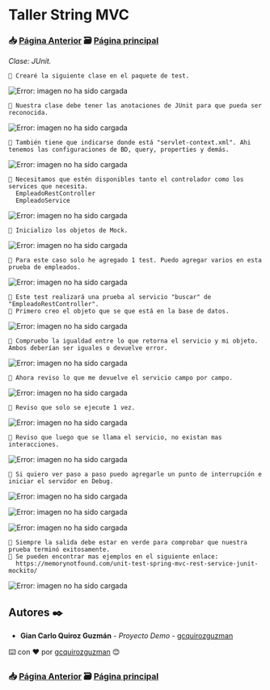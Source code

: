 # Taller String MVC                                                                       
### 📥 [Página Anterior](https://github.com/gcquirozguzman/java-spring-mvc-tcs-202004/tree/PRSER00001)          🗃️ [Página principal](https://github.com/gcquirozguzman/java-spring-mvc-tcs-202004)          

_Clase: JUnit._

```
📢 Crearé la siguiente clase en el paquete de test.
```

![Error: imagen no ha sido cargada](https://github.com/gcquirozguzman/java-spring-mvc-tcs-202004/blob/master/imagenes/JUNIT00001_1.png)

```
📢 Nuestra clase debe tener las anotaciones de JUnit para que pueda ser reconocida.
```

![Error: imagen no ha sido cargada](https://github.com/gcquirozguzman/java-spring-mvc-tcs-202004/blob/master/imagenes/JUNIT00001_2.png)

```
📢 También tiene que indicarse donde está "servlet-context.xml". Ahi tenemos las configuraciones de BD, query, properties y demás.
```

![Error: imagen no ha sido cargada](https://github.com/gcquirozguzman/java-spring-mvc-tcs-202004/blob/master/imagenes/JUNIT00001_3.png)

```
📢 Necesitamos que estén disponibles tanto el controlador como los services que necesita.
  EmpleadoRestController
  EmpleadoService
```

![Error: imagen no ha sido cargada](https://github.com/gcquirozguzman/java-spring-mvc-tcs-202004/blob/master/imagenes/JUNIT00001_4.png)

```
📢 Inicializo los objetos de Mock.
```

![Error: imagen no ha sido cargada](https://github.com/gcquirozguzman/java-spring-mvc-tcs-202004/blob/master/imagenes/JUNIT00001_5.png)

```
📢 Para este caso solo he agregado 1 test. Puedo agregar varios en esta prueba de empleados.
```

![Error: imagen no ha sido cargada](https://github.com/gcquirozguzman/java-spring-mvc-tcs-202004/blob/master/imagenes/JUNIT00001_6.png)

```
📢 Este test realizará una prueba al servicio "buscar" de "EmpleadoRestController".
📢 Primero creo el objeto que se que está en la base de datos.
```

![Error: imagen no ha sido cargada](https://github.com/gcquirozguzman/java-spring-mvc-tcs-202004/blob/master/imagenes/JUNIT00001_7.png)

```
📢 Compruebo la igualdad entre lo que retorna el servicio y mi objeto. Ambos deberían ser iguales o devuelve error.
```

![Error: imagen no ha sido cargada](https://github.com/gcquirozguzman/java-spring-mvc-tcs-202004/blob/master/imagenes/JUNIT00001_8.png)

```
📢 Ahora reviso lo que me devuelve el servicio campo por campo.
```

![Error: imagen no ha sido cargada](https://github.com/gcquirozguzman/java-spring-mvc-tcs-202004/blob/master/imagenes/JUNIT00001_9.png)

```
📢 Reviso que solo se ejecute 1 vez.
```

![Error: imagen no ha sido cargada](https://github.com/gcquirozguzman/java-spring-mvc-tcs-202004/blob/master/imagenes/JUNIT00001_10.png)

```
📢 Reviso que luego que se llama el servicio, no existan mas interacciones.
```

![Error: imagen no ha sido cargada](https://github.com/gcquirozguzman/java-spring-mvc-tcs-202004/blob/master/imagenes/JUNIT00001_11.png)

```
📢 Si quiero ver paso a paso puedo agregarle un punto de interrupción e iniciar el servidor en Debug.
```

![Error: imagen no ha sido cargada](https://github.com/gcquirozguzman/java-spring-mvc-tcs-202004/blob/master/imagenes/JUNIT00001_12.png)

![Error: imagen no ha sido cargada](https://github.com/gcquirozguzman/java-spring-mvc-tcs-202004/blob/master/imagenes/JUNIT00001_13.png)

![Error: imagen no ha sido cargada](https://github.com/gcquirozguzman/java-spring-mvc-tcs-202004/blob/master/imagenes/JUNIT00001_14.png)

```
📢 Siempre la salida debe estar en verde para comprobar que nuestra prueba terminó exitosamente.
📢 Se pueden encontrar mas ejemplos en el siguiente enlace:
  https://memorynotfound.com/unit-test-spring-mvc-rest-service-junit-mockito/
```

![Error: imagen no ha sido cargada](https://github.com/gcquirozguzman/java-spring-mvc-tcs-202004/blob/master/imagenes/JUNIT00001_15.png)

## Autores ✒️

* **Gian Carlo Quiroz Guzmán** - *Proyecto Demo* - [gcquirozguzman](https://github.com/gcquirozguzman)

⌨️ con ❤️ por [gcquirozguzman](https://github.com/gcquirozguzman) 😊

### 📥 [Página Anterior](https://github.com/gcquirozguzman/java-spring-mvc-tcs-202004/tree/PRSER00001)          🗃️ [Página principal](https://github.com/gcquirozguzman/java-spring-mvc-tcs-202004)          
